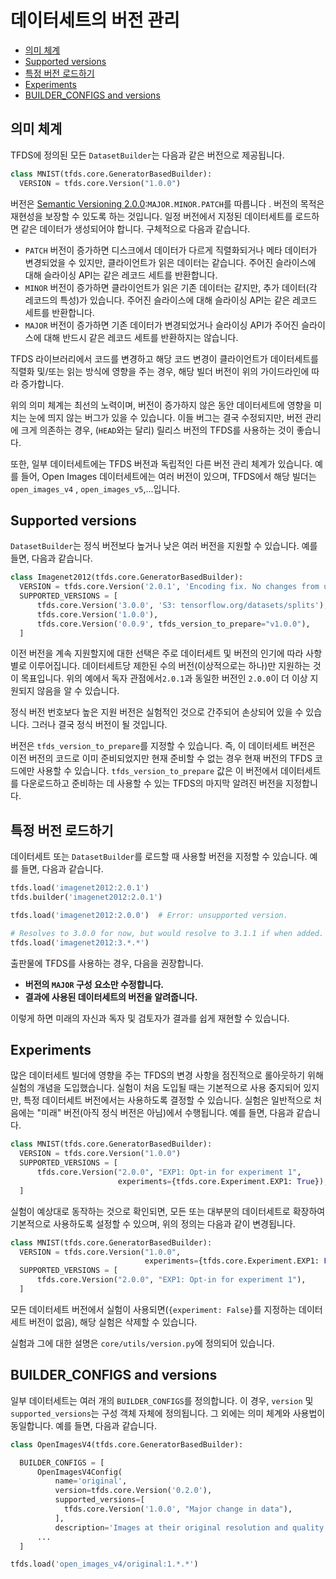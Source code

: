 # 데이터세트의 버전 관리

- [의미 체계](#semantic)
- [Supported versions](#supported-versions)
- [특정 버전 로드하기](#loading-a-specific-version)
- [Experiments](#experiments)
- [BUILDER_CONFIGS and versions](#builder-configs-and-versions)

## 의미 체계

TFDS에 정의된 모든 `DatasetBuilder`는 다음과 같은 버전으로 제공됩니다.

```py
class MNIST(tfds.core.GeneratorBasedBuilder):
  VERSION = tfds.core.Version("1.0.0")
```

버전은 [Semantic Versioning 2.0.0](https://semver.org/spec/v2.0.0.html):`MAJOR.MINOR.PATCH`를 따릅니다 . 버전의 목적은 재현성을 보장할 수 있도록 하는 것입니다. 일정 버전에서 지정된 데이터세트를 로드하면 같은 데이터가 생성되어야 합니다. 구체적으로 다음과 같습니다.

- `PATCH` 버전이 증가하면 디스크에서 데이터가 다르게 직렬화되거나 메타 데이터가 변경되었을 수 있지만, 클라이언트가 읽은 데이터는 같습니다. 주어진 슬라이스에 대해 슬라이싱 API는 같은 레코드 세트를 반환합니다.
- `MINOR` 버전이 증가하면 클라이언트가 읽은 기존 데이터는 같지만, 추가 데이터(각 레코드의 특성)가 있습니다. 주어진 슬라이스에 대해 슬라이싱 API는 같은 레코드 세트를 반환합니다.
- `MAJOR` 버전이 증가하면 기존 데이터가 변경되었거나 슬라이싱 API가 주어진 슬라이스에 대해 반드시 같은 레코드 세트를 반환하지는 않습니다.

TFDS 라이브러리에서 코드를 변경하고 해당 코드 변경이 클라이언트가 데이터세트를 직렬화 및/또는 읽는 방식에 영향을 주는 경우, 해당 빌더 버전이 위의 가이드라인에 따라 증가합니다.

위의 의미 체계는 최선의 노력이며, 버전이 증가하지 않은 동안 데이터세트에 영향을 미치는 눈에 띄지 않는 버그가 있을 수 있습니다. 이들 버그는 결국 수정되지만, 버전 관리에 크게 의존하는 경우, (`HEAD`와는 달리) 릴리스 버전의 TFDS를 사용하는 것이 좋습니다.

또한, 일부 데이터세트에는 TFDS 버전과 독립적인 다른 버전 관리 체계가 있습니다. 예를 들어, Open Images 데이터세트에는 여러 버전이 있으며, TFDS에서 해당 빌더는 `open_images_v4` , `open_images_v5`,...입니다.

## Supported versions

`DatasetBuilder`는 정식 버전보다 높거나 낮은 여러 버전을 지원할 수 있습니다. 예를 들면, 다음과 같습니다.

```py
class Imagenet2012(tfds.core.GeneratorBasedBuilder):
  VERSION = tfds.core.Version('2.0.1', 'Encoding fix. No changes from user POV')
  SUPPORTED_VERSIONS = [
      tfds.core.Version('3.0.0', 'S3: tensorflow.org/datasets/splits'),
      tfds.core.Version('1.0.0'),
      tfds.core.Version('0.0.9', tfds_version_to_prepare="v1.0.0"),
  ]
```

이전 버전을 계속 지원할지에 대한 선택은 주로 데이터세트 및 버전의 인기에 따라 사항별로 이루어집니다. 데이터세트당 제한된 수의 버전(이상적으로는 하나)만 지원하는 것이 목표입니다. 위의 예에서 독자 관점에서`2.0.1`과 동일한 버전인 `2.0.0`이 더 이상 지원되지 않음을 알 수 있습니다.

정식 버전 번호보다 높은 지원 버전은 실험적인 것으로 간주되어 손상되어 있을 수 있습니다. 그러나 결국 정식 버전이 될 것입니다.

버전은 `tfds_version_to_prepare`를 지정할 수 있습니다. 즉, 이 데이터세트 버전은 이전 버전의 코드로 이미 준비되었지만 현재 준비할 수 없는 경우 현재 버전의 TFDS 코드에만 사용할 수 있습니다. `tfds_version_to_prepare` 값은 이 버전에서 데이터세트를 다운로드하고 준비하는 데 사용할 수 있는 TFDS의 마지막 알려진 버전을 지정합니다.

## 특정 버전 로드하기

데이터세트 또는 `DatasetBuilder`를 로드할 때 사용할 버전을 지정할 수 있습니다. 예를 들면, 다음과 같습니다.

```py
tfds.load('imagenet2012:2.0.1')
tfds.builder('imagenet2012:2.0.1')

tfds.load('imagenet2012:2.0.0')  # Error: unsupported version.

# Resolves to 3.0.0 for now, but would resolve to 3.1.1 if when added.
tfds.load('imagenet2012:3.*.*')
```

출판물에 TFDS를 사용하는 경우, 다음을 권장합니다.

- **버전의 `MAJOR` 구성 요소만 수정합니다.**
- **결과에 사용된 데이터세트의 버전을 알려줍니다.**

이렇게 하면 미래의 자신과 독자 및 검토자가 결과를 쉽게 재현할 수 있습니다.

## Experiments

많은 데이터세트 빌더에 영향을 주는 TFDS의 변경 사항을 점진적으로 롤아웃하기 위해 실험의 개념을 도입했습니다. 실험이 처음 도입될 때는 기본적으로 사용 중지되어 있지만, 특정 데이터세트 버전에서는 사용하도록 결정할 수 있습니다. 실험은 일반적으로 처음에는 "미래" 버전(아직 정식 버전은 아님)에서 수행됩니다. 예를 들면, 다음과 같습니다.

```py
class MNIST(tfds.core.GeneratorBasedBuilder):
  VERSION = tfds.core.Version("1.0.0")
  SUPPORTED_VERSIONS = [
      tfds.core.Version("2.0.0", "EXP1: Opt-in for experiment 1",
                        experiments={tfds.core.Experiment.EXP1: True}),
  ]
```

실험이 예상대로 동작하는 것으로 확인되면, 모든 또는 대부분의 데이터세트로 확장하여 기본적으로 사용하도록 설정할 수 있으며, 위의 정의는 다음과 같이 변경됩니다.

```py
class MNIST(tfds.core.GeneratorBasedBuilder):
  VERSION = tfds.core.Version("1.0.0",
                              experiments={tfds.core.Experiment.EXP1: False})
  SUPPORTED_VERSIONS = [
      tfds.core.Version("2.0.0", "EXP1: Opt-in for experiment 1"),
  ]
```

모든 데이터세트 버전에서 실험이 사용되면(`{experiment: False}`를 지정하는 데이터세트 버전이 없음), 해당 실험은 삭제할 수 있습니다.

실험과 그에 대한 설명은 `core/utils/version.py`에 정의되어 있습니다.

## BUILDER_CONFIGS and versions

일부 데이터세트는 여러 개의 `BUILDER_CONFIGS`를 정의합니다. 이 경우, `version` 및 `supported_versions`는 구성 객체 자체에 정의됩니다. 그 외에는 의미 체계와 사용법이 동일합니다. 예를 들면, 다음과 같습니다.

```py
class OpenImagesV4(tfds.core.GeneratorBasedBuilder):

  BUILDER_CONFIGS = [
      OpenImagesV4Config(
          name='original',
          version=tfds.core.Version('0.2.0'),
          supported_versions=[
            tfds.core.Version('1.0.0', "Major change in data"),
          ],
          description='Images at their original resolution and quality.'),
      ...
  ]

tfds.load('open_images_v4/original:1.*.*')
```
